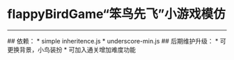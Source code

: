# flappyBirdGame“笨鸟先飞”小游戏模仿
<hr>
## 依赖：
* simple inheritence.js
* underscore-min.js
## 后期维护升级：
* 可更换背景，小鸟装扮
* 可加入通关增加难度功能
